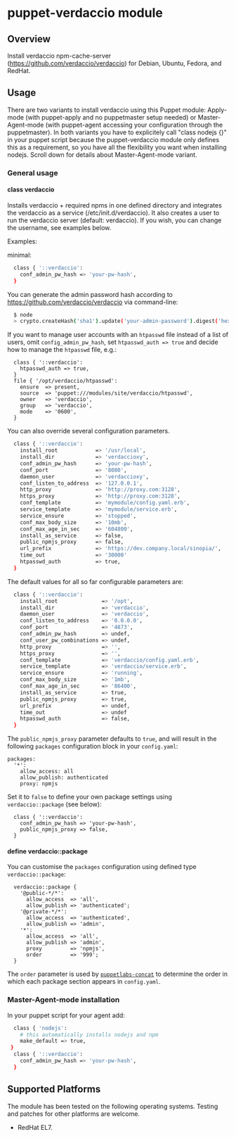 # puppet-verdaccio module

## Overview

Install verdaccio npm-cache-server (https://github.com/verdaccio/verdaccio) for Debian, Ubuntu, Fedora, and RedHat.


## Usage

There are two variants to install verdaccio using this Puppet module: Apply-mode (with puppet-apply and no puppetmaster setup needed) or Master-Agent-mode (with puppet-agent accessing your configuration through the puppetmaster). In both variants you have to explicitely call "class nodejs {}" in your puppet script because the puppet-verdaccio module only defines this as a requirement, so you have all the flexibility you want when installing nodejs. Scroll down for details about Master-Agent-mode variant.

### General usage

#### class verdaccio

Installs verdaccio + required npms in one defined directory and integrates the verdaccio as a service (/etc/init.d/verdaccio). It also creates a user to run the verdaccio server (default: verdaccio). If you wish, you can change the username, see examples below.

Examples:

minimal:

```bash
  class { '::verdaccio':
    conf_admin_pw_hash => 'your-pw-hash',
  }
```

You can generate the admin password hash according to https://github.com/verdaccio/verdaccio via command-line:

```bash
  $ node
  > crypto.createHash('sha1').update('your-admin-password').digest('hex')
```

If you want to manage user accounts with an `htpasswd` file instead of a list of users, omit `config_admin_pw_hash`, set `htpasswd_auth => true` and decide how to manage the `htpasswd` file, e.g.:

```
  class { '::verdaccio':
    htpasswd_auth => true,
  }
  file { '/opt/verdaccio/htpasswd':
    ensure  => present,
    source  => 'puppet:///modules/site/verdaccio/htpasswd',
    owner   => 'verdaccio',
    group   => 'verdaccio',
    mode    => '0600',
  }
```

You can also override several configuration parameters.

```bash
  class { '::verdaccio':
    install_root            => '/usr/local',
    install_dir             => 'verdaccioxy',
    conf_admin_pw_hash      => 'your-pw-hash',
    conf_port               => '8080',
    daemon_user             => 'verdaccioxy',
    conf_listen_to_address  => '127.0.0.1',
    http_proxy              => 'http://proxy.com:3128',
    https_proxy             => 'http://proxy.com:3128',
    conf_template           => 'mymodule/config.yaml.erb',
    service_template        => 'mymodule/service.erb',
    service_ensure          => 'stopped',
    conf_max_body_size      => '10mb',
    conf_max_age_in_sec     => '604800',
    install_as_service      => false,
    public_npmjs_proxy      => false,
    url_prefix              => 'https://dev.company.local/sinopia/',
    time_out                => '30000'
    htpasswd_auth           => true,
  }
```

The default values for all so far configurable parameters are:

```bash
  class { '::verdaccio':
    install_root              => '/opt',
    install_dir               => 'verdaccio',
    daemon_user               => 'verdaccio',
    conf_listen_to_address    => '0.0.0.0',
    conf_port                 => '4873',
    conf_admin_pw_hash        => undef,
    conf_user_pw_combinations => undef,
    http_proxy                => '',
    https_proxy               => '',
    conf_template             => 'verdaccio/config.yaml.erb',
    service_template          => 'verdaccio/service.erb',
    service_ensure            => 'running',
    conf_max_body_size        => '1mb',
    conf_max_age_in_sec       => '86400',
    install_as_service        => true,
    public_npmjs_proxy        => true,
    url_prefix                => undef,
    time_out                  => undef
    htpasswd_auth             => false,
  }
```

The `public_npmjs_proxy` parameter defaults to `true`, and will result in the following `packages` configuration block in your `config.yaml`:

```
packages:
  '*':
    allow_access: all
    allow_publish: authenticated
    proxy: npmjs
```

Set it to `false` to define your own package settings using `verdaccio::package` (see below):

```
  class { '::verdaccio':
    conf_admin_pw_hash => 'your-pw-hash',
    public_npmjs_proxy => false,
  }
```

#### define verdaccio::package

You can customise the `packages` configuration using defined type `verdaccio::package`:

```
  verdaccio::package {
    '@public-*/*':
      allow_access  => 'all',
      allow_publish => 'authenticated';
    '@private-*/*':
      allow_access  => 'authenticated',
      allow_publish => 'admin',
    '*':
      allow_access  => 'all',
      allow_publish => 'admin',
      proxy         => 'npmjs',
      order         => '999';
  }
```

The `order` parameter is used by [`puppetlabs-concat`](https://github.com/puppetlabs/puppetlabs-concat) to determine the order in which each package section appears in `config.yaml`.


### Master-Agent-mode installation

In your puppet script for your agent add:
```bash
  class { 'nodejs':
    # this automatically installs nodejs and npm
    make_default => true,
 }
  class { '::verdaccio':
    conf_admin_pw_hash => 'your-pw-hash',
  }
```

## Supported Platforms

The module has been tested on the following operating systems. Testing and patches for other platforms are welcome.

* RedHat EL7.


